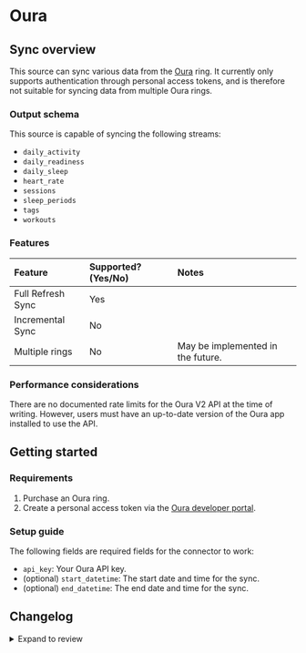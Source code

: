 # Oura

## Sync overview

This source can sync various data from the [Oura](https://ouraring.com/) ring.
It currently only supports authentication through personal access tokens, and
is therefore not suitable for syncing data from multiple Oura rings.

### Output schema

This source is capable of syncing the following streams:

- `daily_activity`
- `daily_readiness`
- `daily_sleep`
- `heart_rate`
- `sessions`
- `sleep_periods`
- `tags`
- `workouts`

### Features

| Feature           | Supported? \(Yes/No\) | Notes                             |
|:------------------|:----------------------|:----------------------------------|
| Full Refresh Sync | Yes                   |                                   |
| Incremental Sync  | No                    |                                   |
| Multiple rings    | No                    | May be implemented in the future. |

### Performance considerations

There are no documented rate limits for the Oura V2 API at the time of writing.
However, users must have an up-to-date version of the Oura app installed to use
the API.

## Getting started

### Requirements

1. Purchase an Oura ring.
2. Create a personal access token via the
   [Oura developer portal](https://cloud.ouraring.com/personal-access-tokens).

### Setup guide

The following fields are required fields for the connector to work:

- `api_key`: Your Oura API key.
- (optional) `start_datetime`: The start date and time for the sync.
- (optional) `end_datetime`: The end date and time for the sync.

## Changelog

<details>
  <summary>Expand to review</summary>

| Version | Date       | Pull Request                                             | Subject                                     |
|:--------|:-----------|:---------------------------------------------------------|:--------------------------------------------|
| 0.2.4 | 2024-12-11 | [49050](https://github.com/airbytehq/airbyte/pull/49050) | Starting with this version, the Docker image is now rootless. Please note that this and future versions will not be compatible with Airbyte versions earlier than 0.64 |
| 0.2.3 | 2024-11-04 | [48189](https://github.com/airbytehq/airbyte/pull/48189) | Update dependencies |
| 0.2.2 | 2024-10-29 | [47800](https://github.com/airbytehq/airbyte/pull/47800) | Update dependencies |
| 0.2.1 | 2024-10-28 | [47576](https://github.com/airbytehq/airbyte/pull/47576) | Update dependencies |
| 0.2.0 | 2024-08-19 | [44409](https://github.com/airbytehq/airbyte/pull/44409) | Refactor connector to manifest-only format |
| 0.1.14 | 2024-08-17 | [44271](https://github.com/airbytehq/airbyte/pull/44271) | Update dependencies |
| 0.1.13 | 2024-08-12 | [43788](https://github.com/airbytehq/airbyte/pull/43788) | Update dependencies |
| 0.1.12 | 2024-08-10 | [43633](https://github.com/airbytehq/airbyte/pull/43633) | Update dependencies |
| 0.1.11 | 2024-08-03 | [43287](https://github.com/airbytehq/airbyte/pull/43287) | Update dependencies |
| 0.1.10 | 2024-07-20 | [42356](https://github.com/airbytehq/airbyte/pull/42356) | Update dependencies |
| 0.1.9 | 2024-07-13 | [41850](https://github.com/airbytehq/airbyte/pull/41850) | Update dependencies |
| 0.1.8 | 2024-07-10 | [41519](https://github.com/airbytehq/airbyte/pull/41519) | Update dependencies |
| 0.1.7 | 2024-07-09 | [41264](https://github.com/airbytehq/airbyte/pull/41264) | Update dependencies |
| 0.1.6 | 2024-07-06 | [40951](https://github.com/airbytehq/airbyte/pull/40951) | Update dependencies |
| 0.1.5 | 2024-06-25 | [40450](https://github.com/airbytehq/airbyte/pull/40450) | Update dependencies |
| 0.1.4 | 2024-06-22 | [40097](https://github.com/airbytehq/airbyte/pull/40097) | Update dependencies |
| 0.1.3 | 2024-06-04 | [39072](https://github.com/airbytehq/airbyte/pull/39072) | [autopull] Upgrade base image to v1.2.1 |
| 0.1.2 | 2024-05-30 | [38399](https://github.com/airbytehq/airbyte/pull/38399) | [autopull] base image + poetry + up_to_date |
| 0.1.1 | 2024-05-28 | [38688](https://github.com/airbytehq/airbyte/pull/38688) | Make connector builder compatible |
| 0.1.0 | 2022-10-20 | [18224](https://github.com/airbytehq/airbyte/pull/18224) | New source |

</details>
